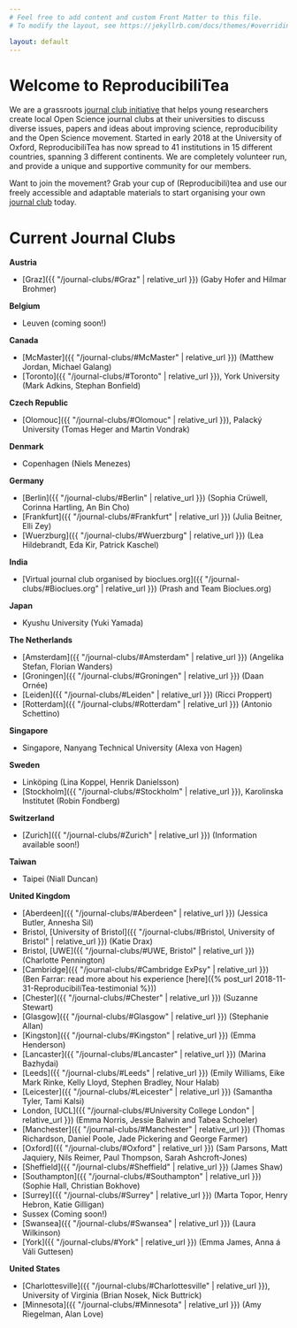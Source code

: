 ```yaml
---
# Feel free to add content and custom Front Matter to this file.
# To modify the layout, see https://jekyllrb.com/docs/themes/#overriding-theme-defaults

layout: default
---
```


# **Welcome to ReproducibiliTea**

We are a grassroots [journal club initiative](/about/) that helps young researchers create local Open Science journal clubs at their universities to discuss diverse issues, papers and ideas about improving science, reproducibility and the Open Science movement. Started in early 2018 at the University of Oxford, ReproducibiliTea has now spread to 41 institutions in 15 different countries, spanning 3 different continents. We are completely volunteer run, and provide a unique and supportive community for our members.

Want to join the movement? Grab your cup of (Reproducibili)tea and use our freely accessible and adaptable materials to start organising your own [journal club](/journal-clubs/) today.

# Current Journal Clubs

**Austria**
- [Graz]({{ "/journal-clubs/#Graz" | relative_url }}) (Gaby Hofer and Hilmar Brohmer)

**Belgium**
- Leuven (coming soon!)

**Canada**
- [McMaster]({{ "/journal-clubs/#McMaster" | relative_url }}) (Matthew Jordan, Michael Galang)
- [Toronto]({{ "/journal-clubs/#Toronto" | relative_url }}), York University (Mark Adkins, Stephan Bonfield)

**Czech Republic**
- [Olomouc]({{ "/journal-clubs/#Olomouc" | relative_url }}), Palacký University (Tomas Heger and Martin Vondrak)

**Denmark**
- Copenhagen (Niels Menezes)

**Germany**
- [Berlin]({{ "/journal-clubs/#Berlin" | relative_url }}) (Sophia Crüwell, Corinna Hartling, An Bin Cho)
- [Frankfurt]({{ "/journal-clubs/#Frankfurt" | relative_url }}) (Julia Beitner, Elli Zey)
- [Wuerzburg]({{ "/journal-clubs/#Wuerzburg" | relative_url }}) (Lea Hildebrandt, Eda Kir, Patrick Kaschel)

**India**
- [Virtual journal club organised by bioclues.org]({{ "/journal-clubs/#Bioclues.org" | relative_url }}) (Prash and  Team  Bioclues.org)

**Japan**
- Kyushu University (Yuki Yamada)

**The Netherlands**
- [Amsterdam]({{ "/journal-clubs/#Amsterdam" | relative_url }}) (Angelika Stefan, Florian Wanders)
- [Groningen]({{ "/journal-clubs/#Groningen" | relative_url }}) (Daan Ornée)
- [Leiden]({{ "/journal-clubs/#Leiden" | relative_url }}) (Ricci Proppert)
- [Rotterdam]({{ "/journal-clubs/#Rotterdam" | relative_url }}) (Antonio Schettino)

**Singapore**
- Singapore, Nanyang Technical University (Alexa von Hagen)

**Sweden**
- Linköping (Lina Koppel, Henrik Danielsson)
- [Stockholm]({{ "/journal-clubs/#Stockholm" | relative_url }}), Karolinska Institutet (Robin Fondberg)

**Switzerland**
- [Zurich]({{ "/journal-clubs/#Zurich" | relative_url }}) (Information available soon!)

**Taiwan**
- Taipei (Niall Duncan)

**United Kingdom**
- [Aberdeen]({{ "/journal-clubs/#Aberdeen" | relative_url }}) (Jessica Butler, Annesha Sil)
- Bristol, [University of Bristol]({{ "/journal-clubs/#Bristol, University of Bristol" | relative_url }}) (Katie Drax)
- Bristol, [UWE]({{ "/journal-clubs/#UWE, Bristol" | relative_url }}) (Charlotte Pennington)
- [Cambridge]({{ "/journal-clubs/#Cambridge ExPsy" | relative_url }}) (Ben Farrar: read more about his experience [here]({% post_url 2018-11-31-ReproducibiliTea-testimonial %}))
- [Chester]({{ "/journal-clubs/#Chester" | relative_url }}) (Suzanne Stewart)
- [Glasgow]({{ "/journal-clubs/#Glasgow" | relative_url }}) (Stephanie Allan)
- [Kingston]({{ "/journal-clubs/#Kingston" | relative_url }}) (Emma Henderson)
- [Lancaster]({{ "/journal-clubs/#Lancaster" | relative_url }}) (Marina Bazhydai)
- [Leeds]({{ "/journal-clubs/#Leeds" | relative_url }}) (Emily Williams, Eike Mark Rinke, Kelly Lloyd, Stephen Bradley, Nour Halab)
- [Leicester]({{ "/journal-clubs/#Leicester" | relative_url }}) (Samantha Tyler, Tami Kalsi)
- London, [UCL]({{ "/journal-clubs/#University College London" | relative_url }}) (Emma Norris, Jessie Balwin and Tabea Schoeler)
- [Manchester]({{ "/journal-clubs/#Manchester" | relative_url }}) (Thomas Richardson, Daniel Poole, Jade Pickering and George Farmer)
- [Oxford]({{ "/journal-clubs/#Oxford" | relative_url }}) (Sam Parsons, Matt Jaquiery, Nils Reimer, Paul Thompson, Sarah Ashcroft-Jones)
- [Sheffield]({{ "/journal-clubs/#Sheffield" | relative_url }}) (James Shaw)
- [Southampton]({{ "/journal-clubs/#Southampton" | relative_url }}) (Sophie Hall, Christian Bokhove)
- [Surrey]({{ "/journal-clubs/#Surrey" | relative_url }}) (Marta Topor, Henry Hebron, Katie Gilligan)
- Sussex (Coming soon!)
- [Swansea]({{ "/journal-clubs/#Swansea" | relative_url }}) (Laura Wilkinson)
- [York]({{ "/journal-clubs/#York" | relative_url }}) (Emma James, Anna á Váli Guttesen)

**United States**
- [Charlottesville]({{ "/journal-clubs/#Charlottesville" | relative_url }}), University of Virginia (Brian Nosek, Nick Buttrick)
- [Minnesota]({{ "/journal-clubs/#Minnesota" | relative_url }}) (Amy Riegelman, Alan Love)

